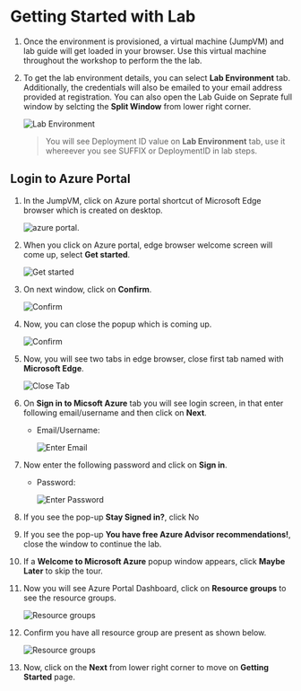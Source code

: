 # Getting Started with Lab

1. Once the environment is provisioned, a virtual machine (JumpVM) and lab guide will get loaded in your browser. Use this virtual machine throughout the workshop to perform the the lab.
2. To get the lab environment details, you can select **Lab Environment** tab. Additionally, the credentials will also be emailed to your email address provided at registration. You can also open the Lab Guide on Seprate full window by selcting the **Split Window** from lower right corner.

   ![](media/image1.png "Lab Environment")
 
    > You will see Deployment ID value on **Lab Environment** tab, use it whereever you see SUFFIX or DeploymentID in lab steps.
 
## Login to Azure Portal
1. In the JumpVM, click on Azure portal shortcut of Microsoft Edge browser which is created on desktop.

   ![azure portal.](media/image2.png)
   
2. When you click on Azure portal, edge browser welcome screen will come up, select **Get started**.

   ![](media/image3.png "Get started")
   
3. On next window, click on **Confirm**.

   ![](./media/image4.png "Confirm")
   
4. Now, you can close the popup which is coming up.

   ![](media/image5.png "Confirm")
   
5. Now, you will see two tabs in edge browser, close first tab named with **Microsoft Edge**.

   ![](media/image6.png "Close Tab")
   
6. On **Sign in to Micsoft Azure** tab you will see login screen, in that enter following email/username and then click on **Next**. 
   * Email/Username: <inject key="AzureAdUserEmail"></inject>
   
     ![](media/image7.png "Enter Email")
     
7. Now enter the following password and click on **Sign in**.
   * Password: <inject key="AzureAdUserPassword"></inject>
   
     ![](media/image8.png "Enter Password")
     
8. If you see the pop-up **Stay Signed in?**, click No

9. If you see the pop-up **You have free Azure Advisor recommendations!**, close the window to continue the lab.

10. If a **Welcome to Microsoft Azure** popup window appears, click **Maybe Later** to skip the tour.
   
12. Now you will see Azure Portal Dashboard, click on **Resource groups** to see the resource groups.

    ![](media/image9.png "Resource groups")
   
13. Confirm you have all resource group are present as shown below.

    ![](media/image10.png "Resource groups")
   
14. Now, click on the **Next** from lower right corner to move on **Getting Started** page.
